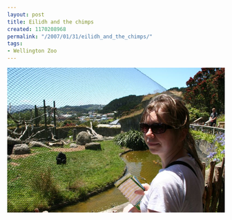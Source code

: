 ```yaml
---
layout: post
title: Eilidh and the chimps
created: 1170208968
permalink: "/2007/01/31/eilidh_and_the_chimps/"
tags:
- Wellington Zoo
---
```


<img src="/image/images/IMG_3288.JPG"/>

